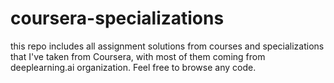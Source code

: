 # coursera-specializations
this repo includes all assignment solutions from courses and specializations that I've taken from Coursera, with most of them coming from deeplearning.ai organization. Feel free to browse any code.
